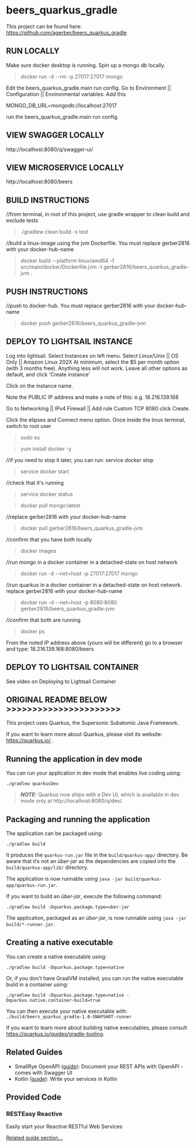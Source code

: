 # beers_quarkus_gradle



This project can be found here: https://github.com/agerber/beers_quarkus_gradle


## RUN LOCALLY

Make sure docker desktop is running. Spin up a mongo db locally.

> docker run -d --rm  -p 27017:27017 mongo


Edit the beers_quarkus_gradle.main run config. Go to Environment || Configuration || Environmental variables:
Add this

MONGO_DB_URL=mongodb://localhost:27017


run the beers_quarkus_gradle.main run config. 


## VIEW SWAGGER LOCALLY

http://localhost:8080/q/swagger-ui/


## VIEW MICROSERVICE LOCALLY

http://localhost:8080/beers


## BUILD INSTRUCTIONS
//from terminal, in root of this project, use gradle wrapper to clean build and exclude tests
> ./gradlew clean build -x test


//build a linux-image using the jvm Dockerfile. You must replace gerber2816 with your docker-hub-name
> docker build --platform linux/amd64 -f src/main/docker/Dockerfile.jvm -t gerber2816/beers_quarkus_gradle-jvm .

## PUSH INSTRUCTIONS
//push to docker-hub. You must replace gerber2816 with your docker-hub-name
> docker push gerber2816/beers_quarkus_gradle-jvm

## DEPLOY TO LIGHTSAIL INSTANCE

Log into lightsail. Select Instances on left menu. Select Linux/Unix || OS Only  || Amazon Linux 202X 
At minimum, select the $5 per month option (with 3 months free). Anything less will not work. 
Leave all other options as default, and click 'Create instance'

Click on the instance name.

Note the PUBLIC IP address and make a note of this: e.g. 18.216.139.168

Go to Networking || IPv4 Firewall || Add rule
Custom TCP 8080
click Create.



Click the elipses and Connect menu option. 
Once inside the linux terminal, switch to root user

> sudo su

> yum install docker -y

//if you need to stop it later, you can run: service docker stop
> service docker start

//check that it's running
> service docker status

> docker pull mongo:latest

//replace gerber2816 with your docker-hub-name
> docker pull gerber2816/beers_quarkus_gradle-jvm

//confirm that you have both locally
> docker images

//run mongo in a docker container in a detached-state on host network
> docker run -d --net=host  -p 27017:27017 mongo


//run quarkus in a docker container in a detached-state on host network. replace gerber2816 with your docker-hub-name
> docker run -d --net=host  -p 8080:8080 gerber2816/beers_quarkus_gradle-jvm

//confirm that both are running
> docker ps


From the noted IP address above (yours will be different)
go to a browser and type: 18.216.139.168:8080/beers

## DEPLOY TO LIGHTSAIL CONTAINER

See video on Deploying to Lightsail Container







## ORIGINAL README BELOW >>>>>>>>>>>>>>>>>>>>>>

This project uses Quarkus, the Supersonic Subatomic Java Framework.

If you want to learn more about Quarkus, please visit its website: https://quarkus.io/ .

## Running the application in dev mode

You can run your application in dev mode that enables live coding using:

```shell script
./gradlew quarkusDev
```

> **_NOTE:_**  Quarkus now ships with a Dev UI, which is available in dev mode only at http://localhost:8080/q/dev/.

## Packaging and running the application

The application can be packaged using:

```shell script
./gradlew build
```

It produces the `quarkus-run.jar` file in the `build/quarkus-app/` directory.
Be aware that it’s not an _über-jar_ as the dependencies are copied into the `build/quarkus-app/lib/` directory.

The application is now runnable using `java -jar build/quarkus-app/quarkus-run.jar`.

If you want to build an _über-jar_, execute the following command:

```shell script
./gradlew build -Dquarkus.package.type=uber-jar
```

The application, packaged as an _über-jar_, is now runnable using `java -jar build/*-runner.jar`.

## Creating a native executable

You can create a native executable using:

```shell script
./gradlew build -Dquarkus.package.type=native
```

Or, if you don't have GraalVM installed, you can run the native executable build in a container using:

```shell script
./gradlew build -Dquarkus.package.type=native -Dquarkus.native.container-build=true
```

You can then execute your native executable with: `./build/beers_quarkus_gradle-1.0-SNAPSHOT-runner`

If you want to learn more about building native executables, please consult https://quarkus.io/guides/gradle-tooling.

## Related Guides

- SmallRye OpenAPI ([guide](https://quarkus.io/guides/openapi-swaggerui)): Document your REST APIs with OpenAPI - comes
  with Swagger UI
- Kotlin ([guide](https://quarkus.io/guides/kotlin)): Write your services in Kotlin

## Provided Code

### RESTEasy Reactive

Easily start your Reactive RESTful Web Services

[Related guide section...](https://quarkus.io/guides/getting-started-reactive#reactive-jax-rs-resources)
